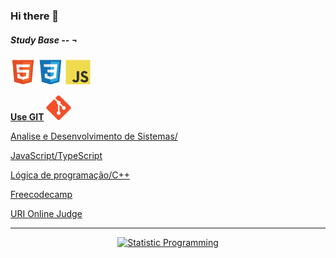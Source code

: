 ### Hi there 👋

##### Study Base -- ¬

<img src="https://raw.githubusercontent.com/devicons/devicon/9f4f5cdb393299a81125eb5127929ea7bfe42889/icons/html5/html5-original.svg" alt="html5" width="40" height="40"/> <img src="https://raw.githubusercontent.com/devicons/devicon/9f4f5cdb393299a81125eb5127929ea7bfe42889/icons/css3/css3-original.svg" alt="css3" width="40" height="40"/> <img src="https://raw.githubusercontent.com/devicons/devicon/9f4f5cdb393299a81125eb5127929ea7bfe42889/icons/javascript/javascript-original.svg" alt="javascript" width="40" height="40"/> 


[**Use GIT**](https://github.com/rafaelcastrobr/use-Git) <img src="https://raw.githubusercontent.com/devicons/devicon/9f4f5cdb393299a81125eb5127929ea7bfe42889/icons/git/git-original.svg" alt="git" width="40" heidth="40"/>

[Analise e Desenvolvimento de Sistemas/](https://www.cruzeirodosul.edu.br/)

[JavaScript/TypeScript](https://www.udemy.com/course/curso-de-javascript-moderno-do-basico-ao-avancado)

[Lógica de programação/C++](https://www.udemy.com/course/logica-de-programacao-para-todos)

[Freecodecamp](www.freecodecamp.org)

[URI Online Judge](www.urionlinejudge.com.br)

---


<p align="center">
  <a href="https://badges.pufler.dev">
      <img src="https://github-readme-stats.vercel.app/api/top-langs/?username=rafaelcastrobr&layout=compact" alt="Statistic Programming" />
   </a>
</p>
